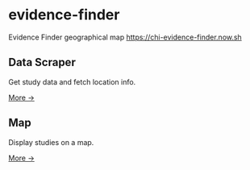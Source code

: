 # evidence-finder
Evidence Finder geographical map
https://chi-evidence-finder.now.sh

## Data Scraper
Get study data and fetch location info.

[More →](/data-scraper/README.md)

## Map
Display studies on a map.

[More →](/map/README.md)
